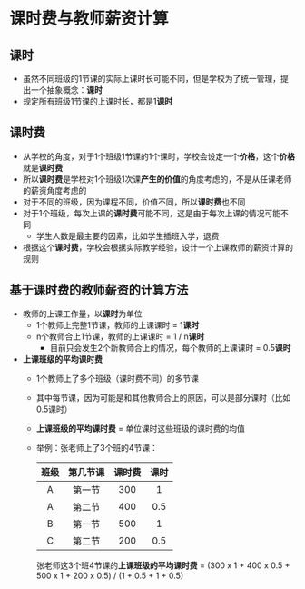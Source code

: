 # 课时费与教师薪资计算

## 课时
* 虽然不同班级的1节课的实际上课时长可能不同，但是学校为了统一管理，提出一个抽象概念：**课时**
* 规定所有班级1节课的上课时长，都是1**课时**

## 课时费
* 从学校的角度，对于1个班级1节课的1个课时，学校会设定一个**价格**，这个**价格**就是**课时费**
* 所以**课时费**是学校对1个班级1次课**产生的价值**的角度考虑的，不是从任课老师的薪资角度考虑的
* 对于不同的班级，因为课程不同，价值不同，所以**课时费**也不同
* 对于1个班级，每次上课的**课时费**可能不同，这是由于每次上课的情况可能不同
   * 学生人数是最主要的因素，比如学生插班入学，退费
* 根据这个**课时费**，学校会根据实际教学经验，设计一个上课教师的薪资计算的规则

## 基于课时费的教师薪资的计算方法
* 教师的上课工作量，以**课时**为单位
   * 1个教师上完整1节课，教师的上课课时 = 1**课时**
   * n个教师合上1节课，教师的上课课时 = 1 / n**课时**
     * 目前只会发生2个新教师合上的情况，每个教师的上课课时 = 0.5**课时**
* **上课班级的平均课时费**
   * 1个教师上了多个班级（课时费不同）的多节课
   * 其中每节课，因为可能是和其他教师合上的原因，可以是部分课时（比如0.5课时）
   * **上课班级的平均课时费** = 单位课时这些班级的课时费的均值
   * 举例：张老师上了3个班的4节课：

      | 班级 | 第几节课 | 课时费 | 课时 |
      | :--: | :--: | :--: | :--: |
      | A | 第一节 | 300 | 1 |
      | A | 第二节 | 400 | 0.5 |
      | B | 第一节 | 500 | 1 |
      | C | 第二节 | 200 | 0.5 |
   
      张老师这3个班4节课的**上课班级的平均课时费**
      = (300 x 1 + 400 x 0.5 + 500 x 1 + 200 x 0.5) / (1 + 0.5 + 1 + 0.5)
